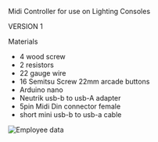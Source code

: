 
Midi Controller for use on Lighting Consoles

VERSION 1

Materials

- 4 wood screw
- 2 resistors
- 22 gauge wire
- 16 Semitsu Screw 22mm arcade buttons
- Arduino nano
- Neutrik usb-b to usb-A adapter
- 5pin Midi Din connector female
- short mini usb-b to usb-a cable

![Employee data](http://imageurl "Employee Data title")
